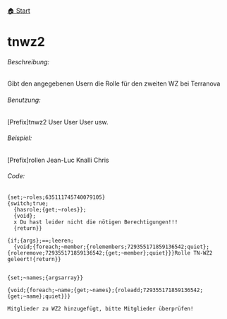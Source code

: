 [🏠 Start](https://jeanluc2305.github.io/Discord/)

# tnwz2

###### Beschreibung:

Gibt den angegebenen Usern die Rolle für den zweiten WZ bei Terranova

###### Benutzung:

[Prefix]tnwz2 User User User usw.

###### Beispiel:

[Prefix]rollen Jean-Luc Knalli Chris

###### Code:

```
{set;~roles;635111745740079105}
{switch;true;
  {hasrole;{get;~roles}};
  {void};
  x Du hast leider nicht die nötigen Berechtigungen!!!
  {return}}

{if;{args};==;leeren;
  {void;{foreach;~member;{rolemembers;729355171859136542;quiet};{roleremove;729355171859136542;{get;~member};quiet}}}Rolle TN-WZ2 geleert!{return}}


{set;~names;{argsarray}}

{void;{foreach;~name;{get;~names};{roleadd;729355171859136542;{get;~name};quiet}}}

Mitglieder zu WZ2 hinzugefügt, bitte Mitglieder überprüfen!
```
